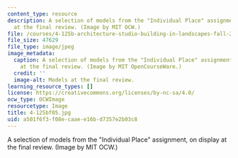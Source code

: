 ```yaml
---
content_type: resource
description: A selection of models from the "Individual Place" assignment, on display
  at the final review. (Image by MIT OCW.)
file: /courses/4-125b-architecture-studio-building-in-landscapes-fall-2005/a501f6f3f08ecaaee16bd7357e2b03c8_4-125bf05.jpg
file_size: 47629
file_type: image/jpeg
image_metadata:
  caption: A selection of models from the "Individual Place" assignment, on display
    at the final review. (Image by MIT OpenCourseWare.)
  credit: ''
  image-alt: Models at the final review.
learning_resource_types: []
license: https://creativecommons.org/licenses/by-nc-sa/4.0/
ocw_type: OCWImage
resourcetype: Image
title: 4-125bf05.jpg
uid: a501f6f3-f08e-caae-e16b-d7357e2b03c8
---
```

A selection of models from the "Individual Place" assignment, on display at the final review. (Image by MIT OCW.)
